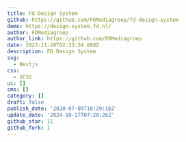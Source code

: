 ```yaml
---
title: Fd Design System
github: https://github.com/FDMediagroep/fd-design-system
demo: https://design-system.fd.nl/
author: FDMediagroep
author_link: https://github.com/FDMediagroep
date: 2023-11-28T02:33:34.008Z
description: FD Design System
ssg:
  - Nextjs
css:
  - SCSS
ui: []
cms: []
category: []
draft: false
publish_date: '2020-07-09T10:29:16Z'
update_date: '2024-10-17T07:20:26Z'
github_star: 11
github_fork: 1
---
```

